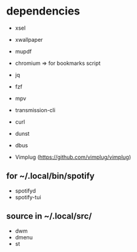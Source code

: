 # dependencies
- xsel
- xwallpaper
- mupdf
- chromium => for bookmarks script
- jq
- fzf
- mpv
- transmission-cli
- curl
- dunst
- dbus

- Vimplug (https://github.com/vimplug/vimplug)

## for ~/.local/bin/spotify
- spotifyd
- spotify-tui

## source in ~/.local/src/
- dwm
- dmenu
- st
